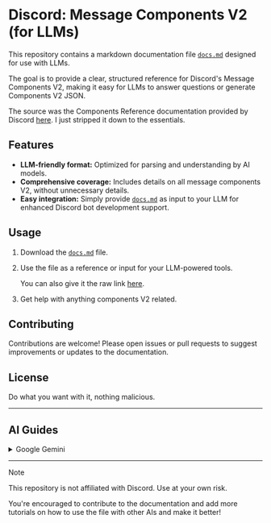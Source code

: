 # Discord: Message Components V2 (for LLMs)

This repository contains a markdown documentation file [`docs.md`](/docs.md) designed for use with LLMs.

The goal is to provide a clear, structured reference for Discord's Message Components V2, making it easy for LLMs to answer questions or generate Components V2 JSON.

The source was the Components Reference documentation provided by Discord [here](https://github.com/discord/discord-api-docs/blob/main/docs/components/reference.mdx).
I just stripped it down to the essentials.

## Features

- **LLM-friendly format:** Optimized for parsing and understanding by AI models.
- **Comprehensive coverage:** Includes details on all message components V2, without unnecessary details.
- **Easy integration:** Simply provide [`docs.md`](/docs.md) as input to your LLM for enhanced Discord bot development support.

## Usage

1. Download the [`docs.md`](/docs.md) file.
2. Use the file as a reference or input for your LLM-powered tools.

   You can also give it the raw link [here](https://raw.githubusercontent.com/The-LukeZ/ComponentsV2ForLLMs/main/docs.md).

3. Get help with anything components V2 related.

## Contributing

Contributions are welcome! Please open issues or pull requests to suggest improvements or updates to the documentation.

## License

Do what you want with it, nothing malicious.

---

## AI Guides

<details>
    <summary>Google Gemini</summary>

1. **Create a Gem**: Go to Gemini, and start a new Gem.
2. **Upload the file as knowledge**: Add `docs.md` to your Gem’s knowledge base.
3. **Start chatting**: Gemini anything about Message Components V2 - get instant answers or JSON examples!

</details>

---

> [!NOTE]
> This repository is not affiliated with Discord. Use at your own risk.
>
> You're encouraged to contribute to the documentation and add more tutorials on how to use the file with other AIs and make it better!
